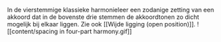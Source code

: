 In de vierstemmige klassieke harmonieleer een zodanige zetting van een akkoord dat in de bovenste drie stemmen de akkoordtonen zo dicht mogelijk bij elkaar liggen.
Zie ook [[Wijde ligging (open position)]].
![[content/spacing in four-part harmony.gif]]